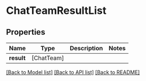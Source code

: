 # ChatTeamResultList

## Properties
Name | Type | Description | Notes
------------ | ------------- | ------------- | -------------
**result** | [ChatTeam] |  | 

[[Back to Model list]](../README.md#documentation-for-models) [[Back to API list]](../README.md#documentation-for-api-endpoints) [[Back to README]](../README.md)


